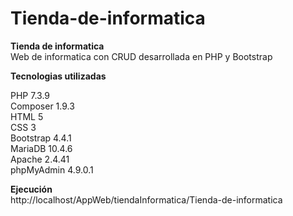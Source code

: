 # Tienda-de-informatica

<b>Tienda de informatica</b></br>
Web de informatica con CRUD desarrollada en PHP y Bootstrap


<b>Tecnologias utilizadas</b></br>

PHP 7.3.9	</br>
Composer 1.9.3 </br>
HTML 5 </br>
CSS 3 </br>
Bootstrap 4.4.1 </br>
MariaDB 10.4.6 </br>
Apache 2.4.41 </br>
phpMyAdmin 4.9.0.1 </br>




<b>Ejecución</b></br>
http://localhost/AppWeb/tiendaInformatica/Tienda-de-informatica
